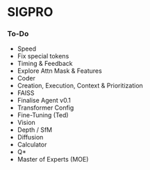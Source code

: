 # SIGPRO

### To-Do
- Speed
- Fix special tokens
- Timing & Feedback
- Explore Attn Mask & Features
- Coder
- Creation, Execution, Context & Prioritization
- FAISS
- Finalise Agent v0.1
- Transformer Config
- Fine-Tuning (Ted)
- Vision
- Depth / SfM
- Diffusion
- Calculator
- Q*
- Master of Experts (MOE)